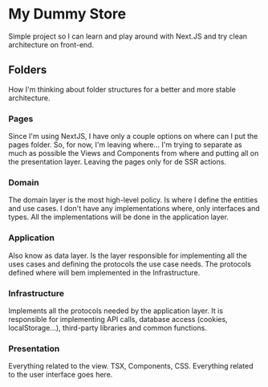 # My Dummy Store

Simple project so I can learn and play around with Next.JS and try clean architecture on front-end.

## Folders

How I'm thinking about folder structures for a better and more stable architecture.

### Pages

Since I'm using NextJS, I have only a couple options on where can I put the pages folder. So, for now, I'm leaving where...
I'm trying to separate as much as possible the Views and Components from where and putting all on the presentation layer. Leaving the pages only for de SSR actions.

### Domain

The domain layer is the most high-level policy. Is where I define the entities and use cases. I don't have any implementations where, only interfaces and types. All the implementations will be done in the application layer.

### Application

Also know as data layer. Is the layer responsible for implementing all the uses cases and defining the protocols the use case needs. The protocols defined where will bem implemented in the Infrastructure.

### Infrastructure

Implements all the protocols needed by the application layer. It is responsible for implementing API calls, database access (cookies, localStorage...), third-party libraries and common functions.

### Presentation

Everything related to the view. TSX, Components, CSS. Everything related to the user interface goes here.
